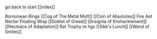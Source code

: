 go back to start [[index]]

Borromean Rings
[[Cog of The Metal Mutt]]
[[Coin of Absolutes]]
Fire Ant Nectar
Floating Wisp
[[Goblet of Greed]]
[[Insignia of Enshacklement]]
[[Necklace of Adaptation]]
Rat Trophy
re
hgs
[[Sikk's Lunch]]
[[Wand of Smiles]]

